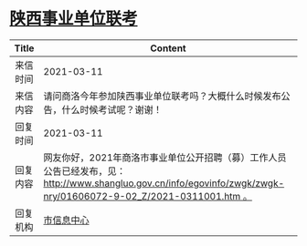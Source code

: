 # <a href="http://www.shangluo.gov.cn/zmhd/ldxxxx.jsp?urltype=leadermail.LeaderMailContentUrl&wbtreeid=1112&leadermailid=7009">陕西事业单位联考</a>
|Title|Content|
|:---:|---|
|来信时间|2021-03-11|
|来信内容|请问商洛今年参加陕西事业单位联考吗？大概什么时候发布公告，什么时候考试呢？谢谢！|
|回复时间|2021-03-11|
|回复内容|网友你好，2021年商洛市事业单位公开招聘（募）工作人员公告已经发布，见：http://www.shangluo.gov.cn/info/egovinfo/zwgk/zwgk-nry/01606072-9-02_Z/2021-0311001.htm 。|
|回复机构|<a href="../../categories/agencies/市信息中心.md">市信息中心</a>|